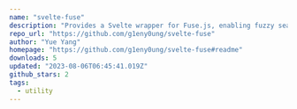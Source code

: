 ```yaml
---
name: "svelte-fuse"
description: "Provides a Svelte wrapper for Fuse.js, enabling fuzzy search."
repo_url: "https://github.com/g1eny0ung/svelte-fuse"
author: "Yue Yang"
homepage: "https://github.com/g1eny0ung/svelte-fuse#readme"
downloads: 5
updated: "2023-08-06T06:45:41.019Z"
github_stars: 2
tags: 
  - utility
---
```

